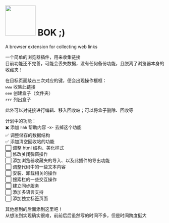 # <image src="./imgs/icons/128.png" width="96"> BOK ;)
A browser extension for collecting web links

一个简单的浏览器插件，用来收集链接  
目前功能还不完善，可能会丢失数据，没有任何备份功能，且脱离了浏览器本身的收藏夹！  

在目标页面敲击三次对应的键，便会出现操作框框：  
`www` 收集此链接  
`eee` 创建盒子（文件夹）  
`rrr` 列出盒子  

此外可以对链接进行编辑、移入回收站；可以将盒子删除、回收等  

计划中的功能：  
✖️ 添加 `hhh` 帮助内容 -x- 去掉这个功能  
✅ 调整储存的数据结构  
✅ 添加清空回收站的功能  
⬜️ 调整 html 结构、美化样式  
⬜️ 修改关闭弹窗操作  
⬜️ 添加浏览器收藏夹的导入、以及此插件的导出功能  
⬜️ 调整代码中的一些文本内容  
⬜️ 安装、卸载相关的操作  
⬜️ 搜索栏的一些交互操作  
⬜️ 建立同步服务  
⬜️ 添加多语言支持  
⬜️ 添加独立标签页面  

其他想到的后面添到这里吧！  
从想法到实现确实很难，前前后后虽然写的时间不多，但是时间跨度挺大  